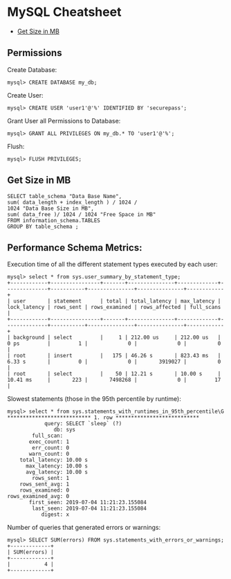 # MySQL Cheatsheet

* [Get Size in MB](#get-size-in-mb)

## Permissions

Create Database:

```
mysql> CREATE DATABASE my_db;
```

Create User:

```
mysql> CREATE USER 'user1'@'%' IDENTIFIED BY 'securepass';
```

Grant User all Permissions to Database:

```
mysql> GRANT ALL PRIVILEGES ON my_db.* TO 'user1'@'%';
```

Flush:

```
mysql> FLUSH PRIVILEGES;
```

## Get Size in MB

```
SELECT table_schema "Data Base Name", 
sum( data_length + index_length ) / 1024 / 
1024 "Data Base Size in MB", 
sum( data_free )/ 1024 / 1024 "Free Space in MB" 
FROM information_schema.TABLES 
GROUP BY table_schema ;
```

## Performance Schema Metrics:

Execution time of all the different statement types executed by each user:

```
mysql> select * from sys.user_summary_by_statement_type;
+------------+----------------+-------+---------------+-------------+--------------+-----------+---------------+---------------+------------+
| user       | statement      | total | total_latency | max_latency | lock_latency | rows_sent | rows_examined | rows_affected | full_scans |
+------------+----------------+-------+---------------+-------------+--------------+-----------+---------------+---------------+------------+
| background | select         |     1 | 212.00 us     | 212.00 us   | 0 ps         |         1 |             0 |             0 |          0 |
| root       | insert         |   175 | 46.26 s       | 823.43 ms   | 6.33 s       |         0 |             0 |       3919027 |          0 |
| root       | select         |    50 | 12.21 s       | 10.00 s     | 10.41 ms     |       223 |       7498268 |             0 |         17 |
```

Slowest statements (those in the 95th percentile by runtime):

```
mysql> select * from sys.statements_with_runtimes_in_95th_percentile\G
*************************** 1. row ***************************
            query: SELECT `sleep` (?)
               db: sys
        full_scan:
       exec_count: 1
        err_count: 0
       warn_count: 0
    total_latency: 10.00 s
      max_latency: 10.00 s
      avg_latency: 10.00 s
        rows_sent: 1
    rows_sent_avg: 1
    rows_examined: 0
rows_examined_avg: 0
       first_seen: 2019-07-04 11:21:23.155084
        last_seen: 2019-07-04 11:21:23.155084
           digest: x
```

Number of queries that generated errors or warnings:

```
mysql> SELECT SUM(errors) FROM sys.statements_with_errors_or_warnings;
+-------------+
| SUM(errors) |
+-------------+
|           4 |
+-------------+
```
